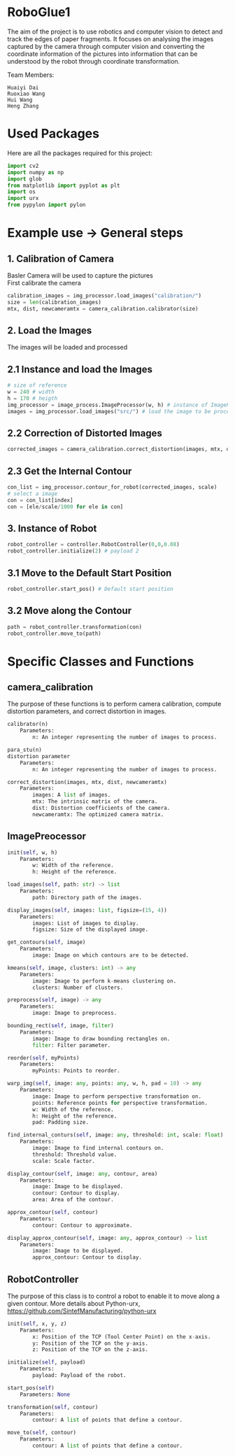 # RoboGlue1
The aim of the project is to use robotics and computer vision to detect and track the edges of paper fragments. It focuses on analysing the images captured by the camera through computer vision and converting the coordinate information of the pictures into information that can be understood by the robot through coordinate transformation.

Team Members:
```
Huaiyi Dai
Ruoxiao Wang
Hui Wang
Heng Zhang
```

# Used Packages
Here are all the packages required for this project:
```python
import cv2
import numpy as np
import glob
from matplotlib import pyplot as plt
import os
import urx
from pypylon import pylon
```

# Example use -> General steps 
## 1. Calibration of Camera
Basler Camera will be used to capture the pictures  
First calibrate the camera
```python
calibration_images = img_processor.load_images("calibration/")
size = len(calibration_images)
mtx, dist, newcameramtx = camera_calibration.calibrator(size)
```

## 2. Load the Images 
The images will be loaded and processed
## 2.1 Instance and load the Images
```python
# size of reference
w = 240 # width
h = 170 # heigth
img_processor = image_process.ImageProcessor(w, h) # instance of ImageProcesser()
images = img_processor.load_images("src/") # load the image to be processed
```
## 2.2 Correction of Distorted Images
```python
corrected_images = camera_calibration.correct_distortion(images, mtx, dist, newcameramtx)
```

## 2.3 Get the Internal Contour
```python
con_list = img_processor.contour_for_robot(corrected_images, scale)
# select a image
con = con_list[index]
con = [ele/scale/1000 for ele in con]
```

## 3. Instance of Robot
```python
robot_controller = controller.RobotController(0,0,0.08)
robot_controller.initialize(2) # payload 2
```
## 3.1 Move to the Default Start Position
```python
robot_controller.start_pos() # Default start position
```

## 3.2 Move along the Contour
```python
path = robot_controller.transformation(con)
robot_controller.move_to(path)
```


# Specific Classes and Functions
## camera_calibration
The purpose of these functions is to perform camera calibration, compute distortion parameters, and correct distortion in images.
```python
calibrator(n)
    Parameters:
        n: An integer representing the number of images to process.

para_stu(n)
distortion parameter
    Parameters:
        n: An integer representing the number of images to process.

correct_distortion(images, mtx, dist, newcameramtx)
    Parameters:
        images: A list of images.
        mtx: The intrinsic matrix of the camera.
        dist: Distortion coefficients of the camera.
        newcameramtx: The optimized camera matrix.
```

## ImagePreocessor
```python
init(self, w, h)
    Parameters:
        w: Width of the reference.
        h: Height of the reference.

load_images(self, path: str) -> list
    Parameters:
        path: Directory path of the images.

display_images(self, images: list, figsize=(15, 4))
    Parameters:
        images: List of images to display.
        figsize: Size of the displayed image.

get_contours(self, image)
    Parameters:
        image: Image on which contours are to be detected.

kmeans(self, image, clusters: int) -> any
    Parameters:
        image: Image to perform k-means clustering on.
        clusters: Number of clusters.

preprocess(self, image) -> any
    Parameters:
        image: Image to preprocess.

bounding_rect(self, image, filter)
    Parameters:
        image: Image to draw bounding rectangles on.
        filter: Filter parameter.

reorder(self, myPoints)
    Parameters:
        myPoints: Points to reorder.

warp_img(self, image: any, points: any, w, h, pad = 10) -> any
    Parameters:
        image: Image to perform perspective transformation on.
        points: Reference points for perspective transformation.
        w: Width of the reference.
        h: Height of the reference.
        pad: Padding size.

find_internal_conturs(self, image: any, threshold: int, scale: float)
    Parameters:
        image: Image to find internal contours on.
        threshold: Threshold value.
        scale: Scale factor.

display_contour(self, image: any, contour, area)
    Parameters:
        image: Image to be displayed.
        contour: Contour to display.
        area: Area of the contour.

approx_contour(self, contour)
    Parameters:
        contour: Contour to approximate.

display_approx_contour(self, image: any, approx_contour) -> list
    Parameters:
        image: Image to be displayed.
        approx_contour: Contour to display.

```

## RobotController
The purpose of this class is to control a robot to enable it to move along a given contour.
More details about Python-urx, https://github.com/SintefManufacturing/python-urx
```python
init(self, x, y, z)
    Parameters:
        x: Position of the TCP (Tool Center Point) on the x-axis.
        y: Position of the TCP on the y-axis.
        z: Position of the TCP on the z-axis.

initialize(self, payload)
    Parameters:
        payload: Payload of the robot.

start_pos(self)
    Parameters: None

transformation(self, contour)
    Parameters:
        contour: A list of points that define a contour.

move_to(self, contour)
    Parameters:
        contour: A list of points that define a contour.


```



